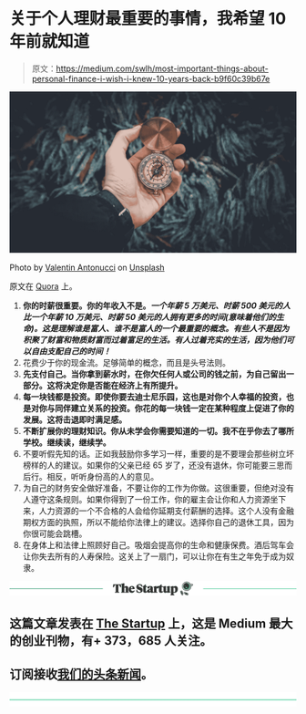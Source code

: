 # 关于个人理财最重要的事情，我希望 10 年前就知道

> 原文：<https://medium.com/swlh/most-important-things-about-personal-finance-i-wish-i-knew-10-years-back-b9f60c39b67e>

![](img/5821383ab4dc57cb57f09c154a312c20.png)

Photo by [Valentin Antonucci](https://unsplash.com/photos/LTgTfES5hBI?utm_source=unsplash&utm_medium=referral&utm_content=creditCopyText) on [Unsplash](https://unsplash.com/search/photos/knowledge?utm_source=unsplash&utm_medium=referral&utm_content=creditCopyText)

原文在 [Quora](https://www.quora.com/What-are-the-ten-most-important-things-about-personal-finance-that-someone-without-a-finance-background-must-know/answer/Christopher-Pollock-4?share=1) 上。

1.  **你的时薪很重要。你的年收入不是。*一个年薪 5 万美元、时薪 500 美元的人比一个年薪 10 万美元、时薪 50 美元的人拥有更多的时间(意味着他们的生命)。这是理解谁是富人、谁不是富人的一个最重要的概念。有些人不是因为积聚了财富和物质财富而过着富足的生活。有人过着充实的生活，因为他们可以自由支配自己的时间！***
2.  花费少于你的现金流。足够简单的概念，而且是头号法则。
3.  **先支付自己。当你拿到薪水时，在你欠任何人或公司的钱之前，为自己留出一部分。这将决定你是否能在经济上有所提升。**
4.  **每一块钱都是投资。即使你要去迪士尼乐园，这也是对你个人幸福的投资，也是对你与同伴建立关系的投资。你花的每一块钱一定在某种程度上促进了你的发展。这将击退即时满足感。**
5.  **不断扩展你的理财知识。你从未学会你需要知道的一切。我不在乎你去了哪所学校。继续读，继续学。**
6.  不要听假先知的话。正如我鼓励你多学习一样，重要的是不要理会那些树立坏榜样的人的建议。如果你的父亲已经 65 岁了，还没有退休，你可能要三思而后行。相反，听听身份高的人的意见。
7.  为自己的财务安全做好准备，不要让你的工作为你做。这很重要，但绝对没有人遵守这条规则。如果你得到了一份工作，你的雇主会让你和人力资源坐下来，人力资源的一个不合格的人会给你延期支付薪酬的选择。这个人没有金融期权方面的执照，所以不能给你法律上的建议。选择你自己的退休工具，因为你很可能会跳槽。
8.  在身体上和法律上照顾好自己。吸烟会提高你的生命和健康保费。酒后驾车会让你失去所有的人寿保险。这关上了一扇门，可以让你在有生之年免于成为奴隶。

[![](img/308a8d84fb9b2fab43d66c117fcc4bb4.png)](https://medium.com/swlh)

## 这篇文章发表在 [The Startup](https://medium.com/swlh) 上，这是 Medium 最大的创业刊物，有+ 373，685 人关注。

## 订阅接收[我们的头条新闻](http://growthsupply.com/the-startup-newsletter/)。

[![](img/b0164736ea17a63403e660de5dedf91a.png)](https://medium.com/swlh)